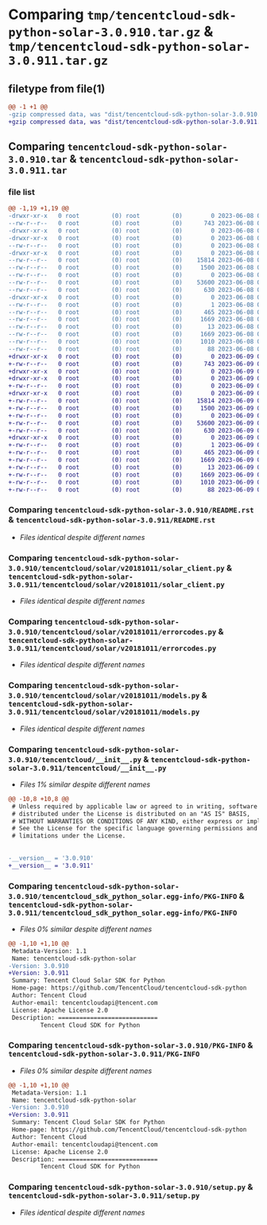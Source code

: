 # Comparing `tmp/tencentcloud-sdk-python-solar-3.0.910.tar.gz` & `tmp/tencentcloud-sdk-python-solar-3.0.911.tar.gz`

## filetype from file(1)

```diff
@@ -1 +1 @@
-gzip compressed data, was "dist/tencentcloud-sdk-python-solar-3.0.910.tar", last modified: Thu Jun  8 09:18:28 2023, max compression
+gzip compressed data, was "dist/tencentcloud-sdk-python-solar-3.0.911.tar", last modified: Fri Jun  9 02:26:11 2023, max compression
```

## Comparing `tencentcloud-sdk-python-solar-3.0.910.tar` & `tencentcloud-sdk-python-solar-3.0.911.tar`

### file list

```diff
@@ -1,19 +1,19 @@
-drwxr-xr-x   0 root         (0) root         (0)        0 2023-06-08 09:18:28.000000 tencentcloud-sdk-python-solar-3.0.910/
--rw-r--r--   0 root         (0) root         (0)      743 2023-06-08 09:18:28.000000 tencentcloud-sdk-python-solar-3.0.910/README.rst
-drwxr-xr-x   0 root         (0) root         (0)        0 2023-06-08 09:18:28.000000 tencentcloud-sdk-python-solar-3.0.910/tencentcloud/
-drwxr-xr-x   0 root         (0) root         (0)        0 2023-06-08 09:18:28.000000 tencentcloud-sdk-python-solar-3.0.910/tencentcloud/solar/
--rw-r--r--   0 root         (0) root         (0)        0 2023-06-08 09:18:28.000000 tencentcloud-sdk-python-solar-3.0.910/tencentcloud/solar/__init__.py
-drwxr-xr-x   0 root         (0) root         (0)        0 2023-06-08 09:18:28.000000 tencentcloud-sdk-python-solar-3.0.910/tencentcloud/solar/v20181011/
--rw-r--r--   0 root         (0) root         (0)    15814 2023-06-08 09:18:28.000000 tencentcloud-sdk-python-solar-3.0.910/tencentcloud/solar/v20181011/solar_client.py
--rw-r--r--   0 root         (0) root         (0)     1500 2023-06-08 09:18:28.000000 tencentcloud-sdk-python-solar-3.0.910/tencentcloud/solar/v20181011/errorcodes.py
--rw-r--r--   0 root         (0) root         (0)        0 2023-06-08 09:18:28.000000 tencentcloud-sdk-python-solar-3.0.910/tencentcloud/solar/v20181011/__init__.py
--rw-r--r--   0 root         (0) root         (0)    53600 2023-06-08 09:18:28.000000 tencentcloud-sdk-python-solar-3.0.910/tencentcloud/solar/v20181011/models.py
--rw-r--r--   0 root         (0) root         (0)      630 2023-06-08 09:18:28.000000 tencentcloud-sdk-python-solar-3.0.910/tencentcloud/__init__.py
-drwxr-xr-x   0 root         (0) root         (0)        0 2023-06-08 09:18:28.000000 tencentcloud-sdk-python-solar-3.0.910/tencentcloud_sdk_python_solar.egg-info/
--rw-r--r--   0 root         (0) root         (0)        1 2023-06-08 09:18:28.000000 tencentcloud-sdk-python-solar-3.0.910/tencentcloud_sdk_python_solar.egg-info/dependency_links.txt
--rw-r--r--   0 root         (0) root         (0)      465 2023-06-08 09:18:28.000000 tencentcloud-sdk-python-solar-3.0.910/tencentcloud_sdk_python_solar.egg-info/SOURCES.txt
--rw-r--r--   0 root         (0) root         (0)     1669 2023-06-08 09:18:28.000000 tencentcloud-sdk-python-solar-3.0.910/tencentcloud_sdk_python_solar.egg-info/PKG-INFO
--rw-r--r--   0 root         (0) root         (0)       13 2023-06-08 09:18:28.000000 tencentcloud-sdk-python-solar-3.0.910/tencentcloud_sdk_python_solar.egg-info/top_level.txt
--rw-r--r--   0 root         (0) root         (0)     1669 2023-06-08 09:18:28.000000 tencentcloud-sdk-python-solar-3.0.910/PKG-INFO
--rw-r--r--   0 root         (0) root         (0)     1010 2023-06-08 09:18:28.000000 tencentcloud-sdk-python-solar-3.0.910/setup.py
--rw-r--r--   0 root         (0) root         (0)       88 2023-06-08 09:18:28.000000 tencentcloud-sdk-python-solar-3.0.910/setup.cfg
+drwxr-xr-x   0 root         (0) root         (0)        0 2023-06-09 02:26:11.000000 tencentcloud-sdk-python-solar-3.0.911/
+-rw-r--r--   0 root         (0) root         (0)      743 2023-06-09 02:26:11.000000 tencentcloud-sdk-python-solar-3.0.911/README.rst
+drwxr-xr-x   0 root         (0) root         (0)        0 2023-06-09 02:26:11.000000 tencentcloud-sdk-python-solar-3.0.911/tencentcloud/
+drwxr-xr-x   0 root         (0) root         (0)        0 2023-06-09 02:26:11.000000 tencentcloud-sdk-python-solar-3.0.911/tencentcloud/solar/
+-rw-r--r--   0 root         (0) root         (0)        0 2023-06-09 02:26:11.000000 tencentcloud-sdk-python-solar-3.0.911/tencentcloud/solar/__init__.py
+drwxr-xr-x   0 root         (0) root         (0)        0 2023-06-09 02:26:11.000000 tencentcloud-sdk-python-solar-3.0.911/tencentcloud/solar/v20181011/
+-rw-r--r--   0 root         (0) root         (0)    15814 2023-06-09 02:26:11.000000 tencentcloud-sdk-python-solar-3.0.911/tencentcloud/solar/v20181011/solar_client.py
+-rw-r--r--   0 root         (0) root         (0)     1500 2023-06-09 02:26:11.000000 tencentcloud-sdk-python-solar-3.0.911/tencentcloud/solar/v20181011/errorcodes.py
+-rw-r--r--   0 root         (0) root         (0)        0 2023-06-09 02:26:11.000000 tencentcloud-sdk-python-solar-3.0.911/tencentcloud/solar/v20181011/__init__.py
+-rw-r--r--   0 root         (0) root         (0)    53600 2023-06-09 02:26:11.000000 tencentcloud-sdk-python-solar-3.0.911/tencentcloud/solar/v20181011/models.py
+-rw-r--r--   0 root         (0) root         (0)      630 2023-06-09 02:26:11.000000 tencentcloud-sdk-python-solar-3.0.911/tencentcloud/__init__.py
+drwxr-xr-x   0 root         (0) root         (0)        0 2023-06-09 02:26:11.000000 tencentcloud-sdk-python-solar-3.0.911/tencentcloud_sdk_python_solar.egg-info/
+-rw-r--r--   0 root         (0) root         (0)        1 2023-06-09 02:26:11.000000 tencentcloud-sdk-python-solar-3.0.911/tencentcloud_sdk_python_solar.egg-info/dependency_links.txt
+-rw-r--r--   0 root         (0) root         (0)      465 2023-06-09 02:26:11.000000 tencentcloud-sdk-python-solar-3.0.911/tencentcloud_sdk_python_solar.egg-info/SOURCES.txt
+-rw-r--r--   0 root         (0) root         (0)     1669 2023-06-09 02:26:11.000000 tencentcloud-sdk-python-solar-3.0.911/tencentcloud_sdk_python_solar.egg-info/PKG-INFO
+-rw-r--r--   0 root         (0) root         (0)       13 2023-06-09 02:26:11.000000 tencentcloud-sdk-python-solar-3.0.911/tencentcloud_sdk_python_solar.egg-info/top_level.txt
+-rw-r--r--   0 root         (0) root         (0)     1669 2023-06-09 02:26:11.000000 tencentcloud-sdk-python-solar-3.0.911/PKG-INFO
+-rw-r--r--   0 root         (0) root         (0)     1010 2023-06-09 02:26:11.000000 tencentcloud-sdk-python-solar-3.0.911/setup.py
+-rw-r--r--   0 root         (0) root         (0)       88 2023-06-09 02:26:11.000000 tencentcloud-sdk-python-solar-3.0.911/setup.cfg
```

### Comparing `tencentcloud-sdk-python-solar-3.0.910/README.rst` & `tencentcloud-sdk-python-solar-3.0.911/README.rst`

 * *Files identical despite different names*

### Comparing `tencentcloud-sdk-python-solar-3.0.910/tencentcloud/solar/v20181011/solar_client.py` & `tencentcloud-sdk-python-solar-3.0.911/tencentcloud/solar/v20181011/solar_client.py`

 * *Files identical despite different names*

### Comparing `tencentcloud-sdk-python-solar-3.0.910/tencentcloud/solar/v20181011/errorcodes.py` & `tencentcloud-sdk-python-solar-3.0.911/tencentcloud/solar/v20181011/errorcodes.py`

 * *Files identical despite different names*

### Comparing `tencentcloud-sdk-python-solar-3.0.910/tencentcloud/solar/v20181011/models.py` & `tencentcloud-sdk-python-solar-3.0.911/tencentcloud/solar/v20181011/models.py`

 * *Files identical despite different names*

### Comparing `tencentcloud-sdk-python-solar-3.0.910/tencentcloud/__init__.py` & `tencentcloud-sdk-python-solar-3.0.911/tencentcloud/__init__.py`

 * *Files 1% similar despite different names*

```diff
@@ -10,8 +10,8 @@
 # Unless required by applicable law or agreed to in writing, software
 # distributed under the License is distributed on an "AS IS" BASIS,
 # WITHOUT WARRANTIES OR CONDITIONS OF ANY KIND, either express or implied.
 # See the License for the specific language governing permissions and
 # limitations under the License.
 
 
-__version__ = '3.0.910'
+__version__ = '3.0.911'
```

### Comparing `tencentcloud-sdk-python-solar-3.0.910/tencentcloud_sdk_python_solar.egg-info/PKG-INFO` & `tencentcloud-sdk-python-solar-3.0.911/tencentcloud_sdk_python_solar.egg-info/PKG-INFO`

 * *Files 0% similar despite different names*

```diff
@@ -1,10 +1,10 @@
 Metadata-Version: 1.1
 Name: tencentcloud-sdk-python-solar
-Version: 3.0.910
+Version: 3.0.911
 Summary: Tencent Cloud Solar SDK for Python
 Home-page: https://github.com/TencentCloud/tencentcloud-sdk-python
 Author: Tencent Cloud
 Author-email: tencentcloudapi@tencent.com
 License: Apache License 2.0
 Description: ============================
         Tencent Cloud SDK for Python
```

### Comparing `tencentcloud-sdk-python-solar-3.0.910/PKG-INFO` & `tencentcloud-sdk-python-solar-3.0.911/PKG-INFO`

 * *Files 0% similar despite different names*

```diff
@@ -1,10 +1,10 @@
 Metadata-Version: 1.1
 Name: tencentcloud-sdk-python-solar
-Version: 3.0.910
+Version: 3.0.911
 Summary: Tencent Cloud Solar SDK for Python
 Home-page: https://github.com/TencentCloud/tencentcloud-sdk-python
 Author: Tencent Cloud
 Author-email: tencentcloudapi@tencent.com
 License: Apache License 2.0
 Description: ============================
         Tencent Cloud SDK for Python
```

### Comparing `tencentcloud-sdk-python-solar-3.0.910/setup.py` & `tencentcloud-sdk-python-solar-3.0.911/setup.py`

 * *Files identical despite different names*

